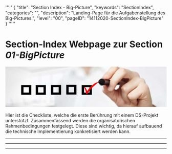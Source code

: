 '''''
{
"title": "Section Index - Big-Picture",
"keywords": "SectionIndex",
"categories": "",
"description": "Landing-Page für die Aufgabenstellung des Big-Pictures.",
"level": "00",
"pageID": "14112020-SectionIndex-BigPicture"
}
'''''


<h1>Section-Index Webpage zur Section <i>01-BigPicture</i></h1>

![BannerChecklist](./../imgs/2020-11-19-08-20-02.png)

Hier ist die Checkliste, welche die erste Berührung mit einem DS-Projekt unterstützt. Zusammenfassend werden die organisatorischen Rahmenbedingungen festgelegt. Diese sind wichtig, da hierauf aufbauend die technische Implementierung konkretisiert werden kann.

<hr><hr><hr>